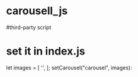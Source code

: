 # carousell_js
#third-party script
# set it in index.js
let images = [
    '',
];
setСarousel("carousel", images):

<script defer src="https://cdn.jsdelivr.net/gh/spavelo/carousell_js/index.js"></script>
<script defer src="index.js"></script>


<script src="https://cdn.jsdelivr.net/gh/spavelo/carousell_js/index.js"></script>
